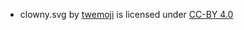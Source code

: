 - clowny.svg by [twemoji](https://github.com/twitter/twemoji) is licensed under [CC-BY 4.0](https://creativecommons.org/licenses/by/4.0/)
